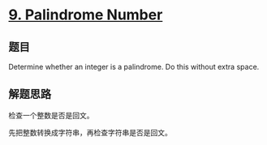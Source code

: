 # [9. Palindrome Number](https://leetcode.com/problems/palindrome-number/)

## 题目
Determine whether an integer is a palindrome. Do this without extra space.

## 解题思路
检查一个整数是否是回文。

先把整数转换成字符串，再检查字符串是否是回文。
